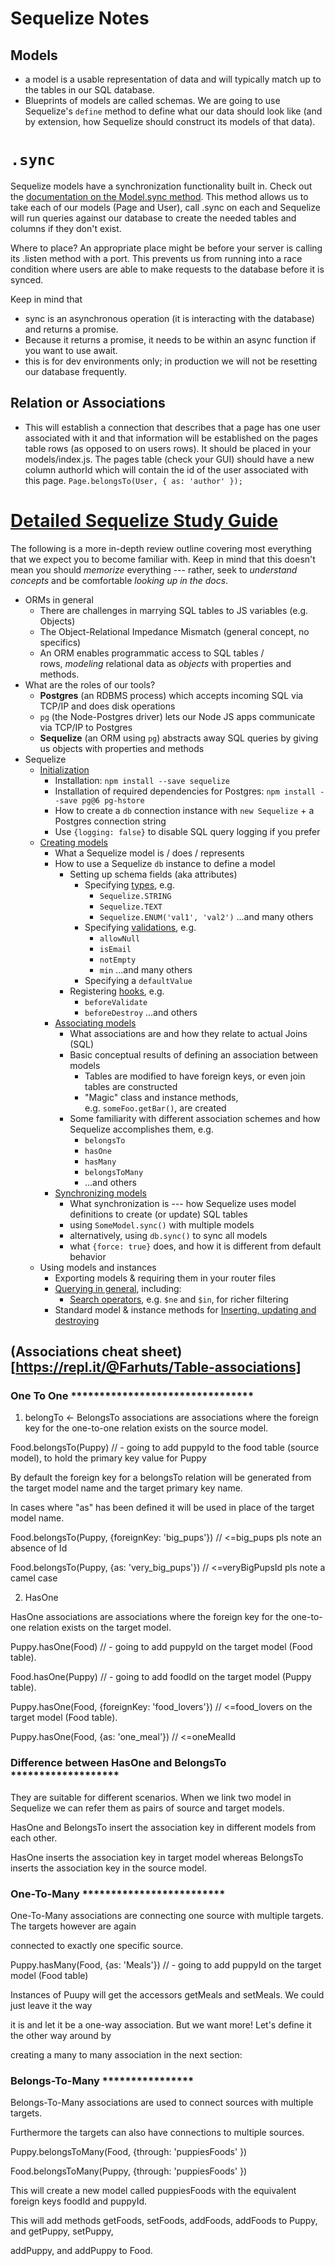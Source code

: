 # Sequelize Notes

## Models

- a model is a usable representation of data and will typically match up to the tables in our SQL database.
- Blueprints of models are called schemas. We are going to use Sequelize's `define` method to define what our data should look like (and by extension, how Sequelize should construct its models of that data).

# `.sync`

Sequelize models have a synchronization functionality built in. Check out the [documentation on the Model.sync method](http://docs.sequelizejs.com/manual/tutorial/models-definition.html#database-synchronization). This method allows us to take each of our models (Page and User), call .sync on each and Sequelize will run queries against our database to create the needed tables and columns if they don't exist.

Where to place? An appropriate place might be before your server is calling its .listen method with a port. This prevents us from running into a race condition where users are able to make requests to the database before it is synced.

Keep in mind that

- sync is an asynchronous operation (it is interacting with the database) and returns a promise.
- Because it returns a promise, it needs to be within an async function if you want to use await.
- this is for dev environments only; in production we will not be resetting our database frequently.

## Relation or Associations

- This will establish a connection that describes that a page has one user associated with it and that information will be established on the pages table rows (as opposed to on users rows). It should be placed in your models/index.js. The pages table (check your GUI) should have a new column authorId which will contain the id of the user associated with this page.
  `Page.belongsTo(User, { as: 'author' });`

# [Detailed Sequelize Study Guide](https://learn.fullstackacademy.com/workshop/5a68bdb4d749e900042aa7ee/content/5a68bdb4d749e900042aa83a/text)

The following is a more in-depth review outline covering most everything that we expect you to become familiar with. Keep in mind that this doesn't mean you should *memorize* everything --- rather, seek to *understand concepts* and be comfortable *looking up in the docs*.

- ORMs in general
  - There are challenges in marrying SQL tables to JS variables (e.g. Objects)
  - The Object-Relational Impedance Mismatch (general concept, no specifics)
  - An ORM enables programmatic access to SQL tables / rows, *modeling* relational data as *objects* with properties and methods.
- What are the roles of our tools?
  - **Postgres** (an RDBMS process) which accepts incoming SQL via TCP/IP and does disk operations
  - `pg` (the Node-Postgres driver) lets our Node JS apps communicate via TCP/IP to Postgres
  - **Sequelize** (an ORM using `pg`) abstracts away SQL queries by giving us objects with properties and methods
- Sequelize
  - [Initialization](https://sequelize-guides.netlify.com/getting-started/)
    - Installation: `npm install --save sequelize`
    - Installation of required dependencies for Postgres: `npm install --save pg@6 pg-hstore`
    - How to create a `db` connection instance with `new Sequelize` + a Postgres connection string
    - Use `{logging: false}` to disable SQL query logging if you prefer
  - [Creating models](https://sequelize-guides.netlify.com/model-definition/)
    - What a Sequelize model is / does / represents
    - How to use a Sequelize `db` instance to define a model
      - Setting up schema fields (aka attributes)
        - Specifying [types](https://sequelize-guides.netlify.com/column-types/), e.g.
          - `Sequelize.STRING`
          - `Sequelize.TEXT`
          - `Sequelize.ENUM('val1', 'val2')` ...and many others
        - Specifying [validations](https://sequelize-guides.netlify.com/validators-and-default-values/), e.g.
          - `allowNull`
          - `isEmail`
          - `notEmpty`
          - `min` ...and many others
        - Specifying a `defaultValue`
      - Registering [hooks](https://sequelize-guides.netlify.com/hooks/), e.g.
        - `beforeValidate`
        - `beforeDestroy` ...and others
    - [Associating models](https://sequelize-guides.netlify.com/association-types/)
      - What associations are and how they relate to actual Joins (SQL)
      - Basic conceptual results of defining an association between models
        - Tables are modified to have foreign keys, or even join tables are constructed
        - "Magic" class and instance methods, e.g. `someFoo.getBar()`, are created
      - Some familiarity with different association schemes and how Sequelize accomplishes them, e.g.
        - `belongsTo`
        - `hasOne`
        - `hasMany`
        - `belongsToMany`
        - ...and others
    - [Synchronizing models](http://docs.sequelizejs.com/manual/tutorial/models-definition.html#database-synchronization)
      - What synchronization is --- how Sequelize uses model definitions to create (or update) SQL tables
      - using `SomeModel.sync()` with multiple models
      - alternatively, using `db.sync()` to sync all models
      - what `{force: true}` does, and how it is different from default behavior
  - Using models and instances
    - Exporting models & requiring them in your router files
    - [Querying in general](https://sequelize-guides.netlify.com/querying/), including:
      - [Search operators](https://sequelize-guides.netlify.com/search-operators/), e.g. `$ne` and `$in`, for richer filtering
    - Standard model & instance methods for [Inserting, updating and destroying](https://sequelize-guides.netlify.com/inserting-updating-destroying/)

## (Associations cheat sheet)[https://repl.it/@Farhuts/Table-associations]

### One To One **\*\***\*\***\*\***\*\***\*\***\*\***\*\***\*\*\*\***\*\***\*\***\*\***\*\***\*\***\*\***\*\***

1. belongTo <- BelongsTo associations are associations where the foreign key for the one-to-one relation exists on the source model.

<source> <target>

Food.belongsTo(Puppy) // - going to add puppyId to the food table (source model), to hold the primary key value for Puppy

By default the foreign key for a belongsTo relation will be generated from the target model name and the target primary key name.

In cases where "as" has been defined it will be used in place of the target model name.

Food.belongsTo(Puppy, {foreignKey: 'big_pups'}) // <=big_pups pls note an absence of Id

Food.belongsTo(Puppy, {as: 'very_big_pups'}) // <=veryBigPupsId pls note a camel case

2. HasOne

HasOne associations are associations where the foreign key for the one-to-one relation exists on the target model.

Puppy.hasOne(Food) // - going to add puppyId on the target model (Food table).

Food.hasOne(Puppy) // - going to add foodId on the target model (Puppy table).

Puppy.hasOne(Food, {foreignKey: 'food_lovers'}) // <=food_lovers on the target model (Food table).

Puppy.hasOne(Food, {as: 'one_meal'}) // <=oneMealId

### Difference between HasOne and BelongsTo **\*\***\*\*\*\***\*\***\*\*\***\*\***\*\*\*\***\*\***

They are suitable for different scenarios. When we link two model in Sequelize we can refer them as pairs of source and target models.

HasOne and BelongsTo insert the association key in different models from each other.

HasOne inserts the association key in target model whereas BelongsTo inserts the association key in the source model.

### One-To-Many **\*\*\*\***\*\*\*\***\*\*\*\***\***\*\*\*\***\*\*\*\***\*\*\*\***

One-To-Many associations are connecting one source with multiple targets. The targets however are again

connected to exactly one specific source.

Puppy.hasMany(Food, {as: 'Meals'}) // - going to add puppyId on the target model (Food table)

Instances of Puupy will get the accessors getMeals and setMeals. We could just leave it the way

it is and let it be a one-way association. But we want more! Let's define it the other way around by

creating a many to many association in the next section:

### Belongs-To-Many **\*\*\*\***\*\*\*\***\*\***\*\*\*\***\*\***

Belongs-To-Many associations are used to connect sources with multiple targets.

Furthermore the targets can also have connections to multiple sources.

Puppy.belongsToMany(Food, {through: 'puppiesFoods' })

Food.belongsToMany(Puppy, {through: 'puppiesFoods' })

This will create a new model called puppiesFoods with the equivalent foreign keys foodId and puppyId.

This will add methods getFoods, setFoods, addFoods, addFoods to Puppy, and getPuppy, setPuppy,

addPuppy, and addPuppy to Food.
